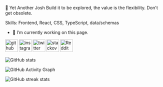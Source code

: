 👋 Yet Another Josh
Build it to be explored, the value is the flexibility. Don't get obsolete.

Skills: Frontend, React, CSS, TypeScript, data/schemas

- 🔭 I’m currently working on this page. 


[<img src='https://cdn.jsdelivr.net/npm/simple-icons@3.0.1/icons/github.svg' alt='github' height='40'>](https://github.com/doublejosh)  [<img src='https://cdn.jsdelivr.net/npm/simple-icons@3.0.1/icons/instagram.svg' alt='instagram' height='40'>](https://www.instagram.com/d0ublej0sh/)  [<img src='https://cdn.jsdelivr.net/npm/simple-icons@3.0.1/icons/twitter.svg' alt='twitter' height='40'>](https://twitter.com/doublejosh)  [<img src='https://cdn.jsdelivr.net/npm/simple-icons@3.0.1/icons/stackoverflow.svg' alt='stackoverflow' height='40'>](https://stackoverflow.com/users/doublejosh)  [<img src='https://cdn.jsdelivr.net/npm/simple-icons@3.0.1/icons/reddit.svg' alt='Reddit' height='40'>](https://www.reddit.com/user/doublejosh)  

![GitHub stats](https://github-readme-stats.vercel.app/api?username=doublejosh&show_icons=true&count_private=true)  

![GitHub Activity Graph](https://activity-graph.herokuapp.com/graph?username=doublejosh)  

![GitHub streak stats](https://github-readme-streak-stats.herokuapp.com/?user=doublejosh)  
